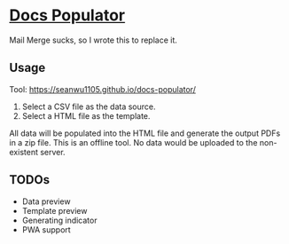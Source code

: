 # [Docs Populator](https://seanwu1105.github.io/docs-populator/)

Mail Merge sucks, so I wrote this to replace it.

## Usage

Tool: https://seanwu1105.github.io/docs-populator/

1. Select a CSV file as the data source.
2. Select a HTML file as the template.

All data will be populated into the HTML file and generate the output PDFs in a
zip file. This is an offline tool. No data would be uploaded to the non-existent
server.

## TODOs

- Data preview
- Template preview
- Generating indicator
- PWA support
